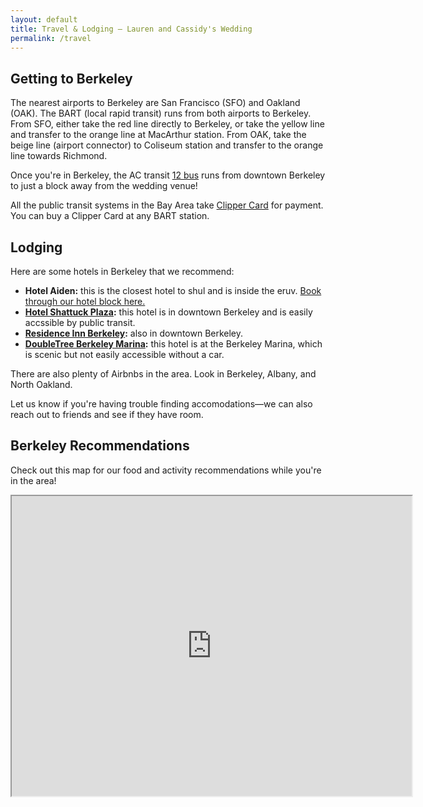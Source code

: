 ```yaml
---
layout: default
title: Travel & Lodging – Lauren and Cassidy's Wedding
permalink: /travel
---
```


## Getting to Berkeley
The nearest airports to Berkeley are San Francisco (SFO) and Oakland (OAK). The BART (local rapid transit) runs from both airports to Berkeley. From SFO, either take the red line directly to Berkeley, or take the yellow line and transfer to the orange line at MacArthur station. From OAK, take the beige line (airport connector) to Coliseum station and transfer to the orange line towards Richmond.

Once you're in Berkeley, the AC transit [12 bus](https://www.actransit.org/bus-lines-schedules/12) runs from downtown Berkeley to just a block away from the wedding venue!

All the public transit systems in the Bay Area take [Clipper Card](https://www.clippercard.com/) for payment. You can buy a Clipper Card at any BART station.

## Lodging
Here are some hotels in Berkeley that we recommend:

 * **Hotel Aiden:** this is the closest hotel to shul and is inside the eruv. [Book through our hotel block here.](TODO)
 * **[Hotel Shattuck Plaza](https://www.hotelshattuckplaza.com/):** this hotel is in downtown Berkeley and is easily accssible by public transit.
 * **[Residence Inn Berkeley](https://www.marriott.com/en-us/hotels/oakrr-residence-inn-berkeley/overview/):** also in downtown Berkeley.
 * **[DoubleTree Berkeley Marina](https://www.hilton.com/en/hotels/jbkcadt-doubletree-berkeley-marina/):** this hotel is at the Berkeley Marina, which is scenic but not easily accessible without a car.

There are also plenty of Airbnbs in the area. Look in Berkeley, Albany, and North Oakland.

Let us know if you're having trouble finding accomodations—we can also reach out to friends and see if they have room.

## Berkeley Recommendations
Check out this map for our food and activity recommendations while you're in the area!

<iframe src="https://www.google.com/maps/d/u/0/embed?mid=1AEhf9oWOUaL1A2lggGJJzeNdmtRNf7Y&ehbc=2E312F" width="640" height="480"></iframe>
